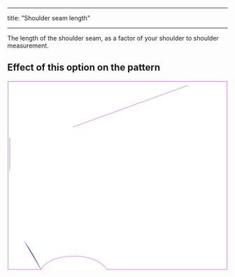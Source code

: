 ***

title: "Shoulder seam length"

***

The length of the shoulder seam, as a factor of your shoulder to shoulder measurement.

## Effect of this option on the pattern

![This image shows the effect of this option by superimposing several variants that have a different value for this option](tamiko_shoulderseamlength_sample.svg "Effect of this option on the pattern")
